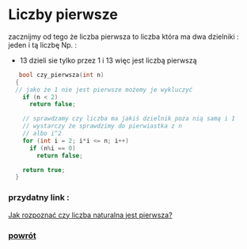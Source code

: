 # Liczby pierwsze
zacznijmy od tego że liczba pierwsza to liczba która ma dwa dzielniki : jeden i tą liczbę 
Np. : 
- 13 dzieli sie tylko przez 1 i 13 więc jest liczbą pierwszą

``` c++
   bool czy_pierwsza(int n)
  {
  // jako że 1 nie jest pierwsze możemy je wykluczyć 
    if (n < 2)		
      return false; 

    // sprawdzamy czy liczba ma jakiś dzielnik poza nią samą i 1
    // wystarczy że sprawdzimy do pierwiastka z n
    // albo i^2
    for (int i = 2; i*i <= n; i++) 
      if (n%i == 0)
        return false;

    return true;
  }

```
### przydatny link :
[Jak rozpoznać czy liczba naturalna jest pierwsza?](http://www.math.edu.pl/czy-pierwsza)
### [powrót ](https://dogexd.github.io/algorytmy_matura/)
